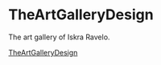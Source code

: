 # TheArtGalleryDesign

The art gallery of Iskra Ravelo.

[TheArtGalleryDesign](https://www.theartgallerydesign.com)

